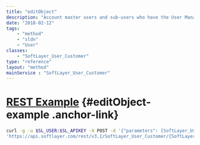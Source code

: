 ```yaml
---
title: "editObject"
description: "Account master users and sub-users who have the User Manage permission in the SoftLayer customer portal can update other user's information. Use editObject() if you wish to edit a single user account. Users who do not have the User Manage permission can only update their own information. "
date: "2018-02-12"
tags:
    - "method"
    - "sldn"
    - "User"
classes:
    - "SoftLayer_User_Customer"
type: "reference"
layout: "method"
mainService : "SoftLayer_User_Customer"
---
```


# [REST Example](#editObject-example) <a href="/article/rest/"><i class="fas fa-question"></i></a> {#editObject-example .anchor-link} 
```bash
curl -g -u $SL_USER:$SL_APIKEY -X POST -d '{"parameters": [SoftLayer_User_Customer]}' \
'https://api.softlayer.com/rest/v3.1/SoftLayer_User_Customer/{SoftLayer_User_CustomerID}/editObject'
```
